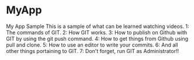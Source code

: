 # MyApp
My App Sample
This is a sample of what can be learned watching videos.
1: The commands of GIT.
2: How GIT works.
3: How to publish on Github with GIT by using the git push command.
4: How to get things from Github using pull and clone.
5: How to use an editor to write your commits.
6: And all other things portaining to GIT.
7: Don't forget, run GIT as Administrator!!
